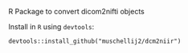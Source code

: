R Package to convert dicom2nifti objects


Install in `R` using `devtools`:
```
devtools::install_github("muschellij2/dcm2niir")
```